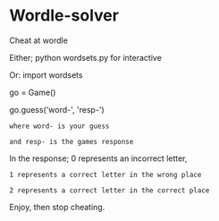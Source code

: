 # Wordle-solver
Cheat at wordle

Either; python wordsets.py for interactive

Or: import wordsets

go = Game()

go.guess('word-', 'resp-')

    where word- is your guess
    
    and resp- is the games response
    
In the response; 0 represents an incorrect letter,

    1 represents a correct letter in the wrong place
    
    2 represents a correct letter in the correct place
    


Enjoy, then stop cheating.
